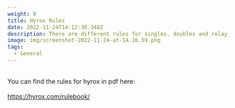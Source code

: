 ```yaml
---
weight: 0
title: Hyrox Rules
date: 2022-11-24T14:12:30.348Z
description: There are different rules for singles, doubles and relay
image: img/screenshot-2022-11-24-at-14.16.59.png
tags:
  - General
---
```

\
Y﻿ou can find the rules for hyrox in pdf here:\
\
<https://hyrox.com/rulebook/>